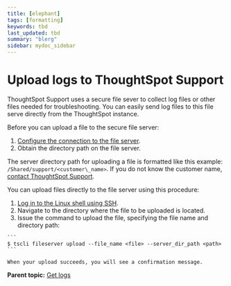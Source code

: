 ```yaml
---
title: [elephant]
tags: [formatting]
keywords: tbd
last_updated: tbd
summary: "blerg"
sidebar: mydoc_sidebar
---
```

# Upload logs to ThoughtSpot Support

ThoughtSpot Support uses a secure file sever to collect log files or other files needed for troubleshooting. You can easily send log files to this file serve directly from the ThoughtSpot instance.

Before you can upload a file to the secure file server:

1.  [Configure the connection to the file server](../setup/configure_secure_file_server_connection.html#).
2.  Obtain the directory path on the file server.

The server directory path for uploading a file is formatted like this example: `/Shared/support/<customer\_name>`. If you do not know the customer name, [contact ThoughtSpot Support](../misc/contact.html#).

You can upload files directly to the file server using this procedure:

1.   [Log in to the Linux shell using SSH](../setup/login_console.html#). 
2.   Navigate to the directory where the file to be uploaded is located. 
3.   Issue the command to upload the file, specifying the file name and directory path: 

    ```
    $ tscli fileserver upload --file_name <file> --server_dir_path <path>
    ```

    When your upload succeeds, you will see a confirmation message.


**Parent topic:** [Get logs](../../admin/troubleshooting/get_logs.html)

